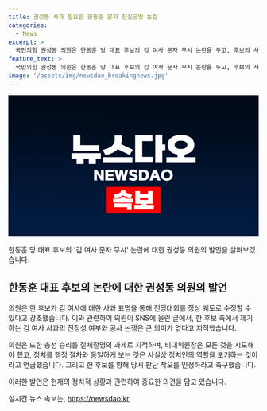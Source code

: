 ```yaml
---
title: 권성동 사과 필요한 한동훈 문자 진실공방 논란
categories:
  - News
excerpt: >
  국민의힘 권성동 의원은 한동훈 당 대표 후보의 김 여사 문자 무시 논란을 두고, 후보의 사과 표명이 필요하다고 주장했습니다. 그는 한 후보 측의 김 여사 사과와 공사 논쟁은 큰 의미가 없다며, 총선 승리는 절체절명의 과제라고 강조했습니다. 정치인은 행정 절차를 동일하게 여기면 정치를 포기하는 것이라고 지적하고, 후보를 향해 착오를 인정하도록 촉구했습니다.
feature_text: >
  국민의힘 권성동 의원은 한동훈 당 대표 후보의 김 여사 문자 무시 논란을 두고, 후보의 사과 표명이 필요하다고 주장했습니다. 그는 한 후보 측의 김 여사 사과와 공사 논쟁은 큰 의미가 없다며, 총선 승리는 절체절명의 과제라고 강조했습니다. 정치인은 행정 절차를 동일하게 여기면 정치를 포기하는 것이라고 지적하고, 후보를 향해 착오를 인정하도록 촉구했습니다.
image: '/assets/img/newsdao_breakingnews.jpg'
---
```


<p><img src="/assets/img/newsdao_breakingnews.jpg" alt="ranknews 속보" /></p>

<p data-ke-size="size16"></p>

<p>한동훈 당 대표 후보의 '김 여사 문자 무시' 논란에 대한 권성동 의원의 발언을 살펴보겠습니다.</p>

<h2 data-ke-size="size26">한동훈 대표 후보의 논란에 대한 권성동 의원의 발언</h2>

<p>의원은 한 후보가 김 여사에 대한 사과 표명을 통해 전당대회를 정상 궤도로 수정할 수 있다고 강조했습니다. 이와 관련하여 의원이 SNS에 올린 글에서, 한 후보 측에서 제기하는 김 여사 사과의 진정성 여부와 공사 논쟁은 큰 의미가 없다고 지적했습니다. </p>

<p>의원은 또한 총선 승리를 절체절명의 과제로 지적하며, 비대위원장은 모든 것을 시도해야 했고, 정치를 행정 절차와 동일하게 보는 것은 사실상 정치인의 역할을 포기하는 것이라고 언급했습니다. 그리고 한 후보를 향해 당시 판단 착오를 인정하라고 촉구했습니다.</p>

<p data-ke-size="size16"></p>

<p>이러한 발언은 현재의 정치적 상황과 관련하여 중요한 의견을 담고 있습니다.</p>
실시간 뉴스 속보는, <a href="https://newsdao.kr" rel="dofollow">https://newsdao.kr</a>


